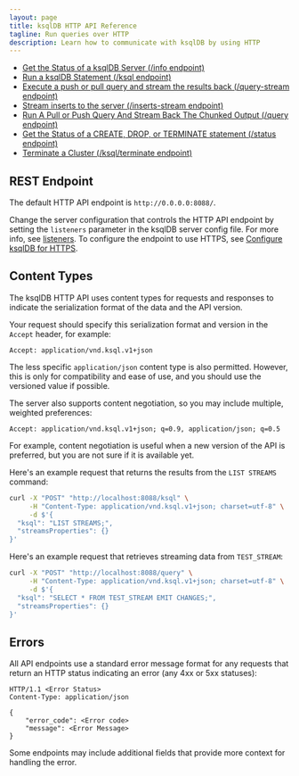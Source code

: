 ```yaml
---
layout: page
title: ksqlDB HTTP API Reference
tagline: Run queries over HTTP
description: Learn how to communicate with ksqlDB by using HTTP
---
```


- [Get the Status of a ksqlDB Server (/info endpoint)](ksqldb-rest-api/info-endpoint.md)
- [Run a ksqlDB Statement (/ksql endpoint)](ksqldb-rest-api/ksql-endpoint.md)
- [Execute a push or pull query and stream the results back (/query-stream endpoint)](ksqldb-rest-api/streaming-endpoint.md)
- [Stream inserts to the server (/inserts-stream endpoint)](ksqldb-rest-api/streaming-endpoint.md)
- [Run A Pull or Push Query And Stream Back The Chunked Output (/query endpoint)](ksqldb-rest-api/query-endpoint.md)
- [Get the Status of a CREATE, DROP, or TERMINATE statement (/status endpoint)](ksqldb-rest-api/status-endpoint.md)
- [Terminate a Cluster (/ksql/terminate endpoint)](ksqldb-rest-api/terminate-endpoint.md)

REST Endpoint
-------------

The default HTTP API endpoint is `http://0.0.0.0:8088/`.

Change the server configuration that controls the HTTP API endpoint by
setting the `listeners` parameter in the ksqlDB server config file. For
more info, see [listeners](../operate-and-deploy/installation/server-config/config-reference.md#listeners).
To configure the endpoint to use HTTPS, see
[Configure ksqlDB for HTTPS](../operate-and-deploy/installation/server-config/security.md#configure-ksqldb-for-https).

Content Types
-------------

The ksqlDB HTTP API uses content types for requests and responses to
indicate the serialization format of the data and the API version.

Your request should specify this serialization
format and version in the `Accept` header, for example:

```
Accept: application/vnd.ksql.v1+json
```

The less specific `application/json` content type is also permitted.
However, this is only for compatibility and ease of use, and you should
use the versioned value if possible.

The server also supports content negotiation, so you may include
multiple, weighted preferences:

```
Accept: application/vnd.ksql.v1+json; q=0.9, application/json; q=0.5
```

For example, content negotiation is useful when a new version of the API
is preferred, but you are not sure if it is available yet.

Here's an example request that returns the results from the
`LIST STREAMS` command:

```bash
curl -X "POST" "http://localhost:8088/ksql" \
     -H "Content-Type: application/vnd.ksql.v1+json; charset=utf-8" \
     -d $'{
  "ksql": "LIST STREAMS;",
  "streamsProperties": {}
}'
```

Here's an example request that retrieves streaming data from
`TEST_STREAM`:

```bash
curl -X "POST" "http://localhost:8088/query" \
     -H "Content-Type: application/vnd.ksql.v1+json; charset=utf-8" \
     -d $'{
  "ksql": "SELECT * FROM TEST_STREAM EMIT CHANGES;",
  "streamsProperties": {}
}'
```

Errors
------

All API endpoints use a standard error message format for any requests
that return an HTTP status indicating an error (any 4xx or 5xx
statuses):

```http
HTTP/1.1 <Error Status>
Content-Type: application/json

{
    "error_code": <Error code>
    "message": <Error Message>
}
```

Some endpoints may include additional fields that provide more context
for handling the error.
